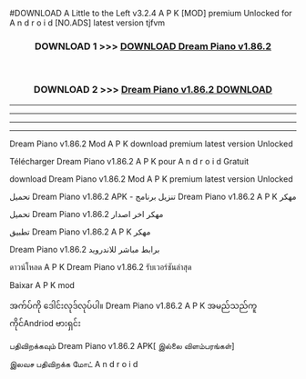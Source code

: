 #DOWNLOAD A Little to the Left v3.2.4 A P K [MOD] premium Unlocked for A n d r o i d [NO.ADS] latest version tjfvm 



<div align="center">

<h3>DOWNLOAD 1 >>> <a href="https://downloadmod1.web.app/?judul=Dream Piano v1.86.2">DOWNLOAD Dream Piano v1.86.2</a></h3><br>

<h3>DOWNLOAD 2 >>> <a href="https://downloadmod1.web.app/?judul=Dream Piano v1.86.2">Dream Piano v1.86.2 DOWNLOAD </a></h3>

</div>


----------------------------------------------------------

----------------------------------------------------------

----------------------------------------------------------

----------------------------------------------------------


Dream Piano v1.86.2 Mod A P K download premium latest version Unlocked

Télécharger Dream Piano v1.86.2 A P K pour A n d r o i d Gratuit

download Dream Piano v1.86.2 Mod A P K premium latest version Unlocked

تحميل Dream Piano v1.86.2 APK - تنزيل برنامج Dream Piano v1.86.2 A P K مهكر

تحميل Dream Piano v1.86.2 مهكر اخر اصدار

تطبيق Dream Piano v1.86.2 A P K مهكر

Dream Piano v1.86.2 برابط مباشر للاندرويد

ดาวน์โหลด A P K Dream Piano v1.86.2 รับเวอร์ชันล่าสุด

Baixar A P K mod

အက်ပ်ကို ဒေါင်းလုဒ်လုပ်ပါ။ Dream Piano v1.86.2 A P K အမည်သည်ကူကိုင်Andriod ဗားရှင်း

பதிவிறக்கவும் Dream Piano v1.86.2 APK[ இல்லை விளம்பரங்கள்] 
 
இலவச பதிவிறக்க மோட் A n d r o i d



